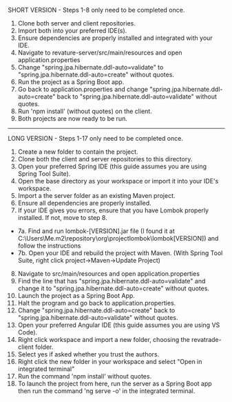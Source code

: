 SHORT VERSION - Steps 1-8 only need to be completed once.
1. Clone both server and client repositories.
2. Import both into your preferred IDE(s).
3. Ensure dependencies are properly installed and integrated with your IDE.
4. Navigate to revature-server/src/main/resources and open application.properties
5. Change "spring.jpa.hibernate.ddl-auto=validate" to "spring.jpa.hibernate.ddl-auto=create" without quotes.
6. Run the project as a Spring Boot app.
7. Go back to application.properties and change "spring.jpa.hibernate.ddl-auto=create" back to "spring.jpa.hibernate.ddl-auto=validate" without quotes.
8. Run 'npm install' (without quotes) on the client.
9. Both projects are now ready to be run.

-----

LONG VERSION - Steps 1-17 only need to be completed once.
1. Create a new folder to contain the project.
2. Clone both the client and server repositories to this directory.
3. Open your preferred Spring IDE (this guide assumes you are using Spring Tool Suite).
4. Open the base directory as your workspace or import it into your IDE's workspace.
5. Import a the server folder as an existing Maven project.
6. Ensure all dependencies are properly installed.
7. If your IDE gives you errors, ensure that you have Lombok properly installed. If not, move to step 8.
- 7a. Find and run lombok-[VERSION].jar file (I found it at C:\Users\Me\.m2\repository\org\projectlombok\lombok\[VERSION]) and follow the instructions
- 7b. Open your IDE and rebuild the project with Maven. (With Spring Tool Suite, right click project->Maven->Update Project)
8. Navigate to src/main/resources and open application.properties
9. Find the line that has "spring.jpa.hibernate.ddl-auto=validate" and change it to "spring.jpa.hibernate.ddl-auto=create" without quotes.
10. Launch the project as a Spring Boot App.
11. Halt the program and go back to application.properties.
12. Change "spring.jpa.hibernate.ddl-auto=create" back to "spring.jpa.hibernate.ddl-auto=validate" without quotes.
13. Open your preferred Angular IDE (this guide assumes you are using VS Code).
14. Right click workspace and import a new folder, choosing the revatrade-client folder.
15. Select yes if asked whether you trust the authors.
16. Right click the new folder in your workspace and select "Open in integrated terminal"
17. Run the command 'npm install' without quotes.
18. To launch the project from here, run the server as a Spring Boot app then run the command 'ng serve -o' in the integrated terminal.
